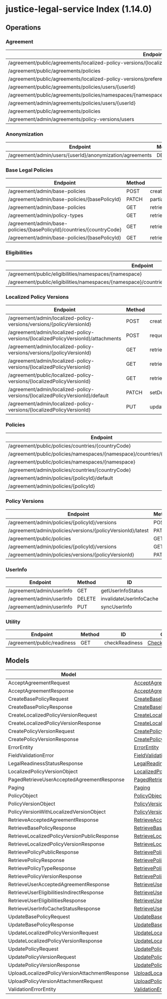 # justice-legal-service Index (1.14.0)


## Operations

### Agreement
| Endpoint | Method | ID | Class | Wrapper |
|---|---|---|---|---|
| /agreement/public/agreements/localized-policy-versions/{localizedPolicyVersionId} | POST | acceptVersionedPolicy | [AcceptVersionedPolicy](../accelbyte_py_sdk/api/legal/operations/agreement/accept_versioned_policy.py) | [accept_versioned_policy](../accelbyte_py_sdk/api/legal/wrappers/_agreement.py) |
| /agreement/public/agreements/policies | POST | bulkAcceptVersionedPolicy | [BulkAcceptVersionedPolicy](../accelbyte_py_sdk/api/legal/operations/agreement/bulk_accept_versioned_policy.py) | [bulk_accept_versioned_policy](../accelbyte_py_sdk/api/legal/wrappers/_agreement.py) |
| /agreement/public/agreements/localized-policy-versions/preferences | PATCH | changePreferenceConsent | [ChangePreferenceConsent](../accelbyte_py_sdk/api/legal/operations/agreement/change_preference_consent.py) | [change_preference_consent](../accelbyte_py_sdk/api/legal/wrappers/_agreement.py) |
| /agreement/public/agreements/policies/users/{userId} | POST | indirectBulkAcceptVersionedPolicy | [IndirectBulkAcceptVersionedPolicy](../accelbyte_py_sdk/api/legal/operations/agreement/indirect_bulk_accept_versioned_policy.py) | [indirect_bulk_accept_versioned_policy](../accelbyte_py_sdk/api/legal/wrappers/_agreement.py) |
| /agreement/public/agreements/policies/namespaces/{namespace}/countries/{countryCode}/clients/{clientId}/users/{userId} | POST | indirectBulkAcceptVersionedPolicyV2 | [IndirectBulkAcceptVersionedPolicyV2](../accelbyte_py_sdk/api/legal/operations/agreement/indirect_bulk_accept_versioned_policy_v2.py) | [indirect_bulk_accept_versioned_policy_v2](../accelbyte_py_sdk/api/legal/wrappers/_agreement.py) |
| /agreement/admin/agreements/policies/users/{userId} | GET | retrieveAcceptedAgreements | [RetrieveAcceptedAgreements](../accelbyte_py_sdk/api/legal/operations/agreement/retrieve_accepted_agreements.py) | [retrieve_accepted_agreements](../accelbyte_py_sdk/api/legal/wrappers/_agreement.py) |
| /agreement/public/agreements/policies | GET | retrieveAgreementsPublic | [RetrieveAgreementsPublic](../accelbyte_py_sdk/api/legal/operations/agreement/retrieve_agreements_public.py) | [retrieve_agreements_public](../accelbyte_py_sdk/api/legal/wrappers/_agreement.py) |
| /agreement/admin/agreements/policy-versions/users | GET | retrieveAllUsersByPolicyVersion | [RetrieveAllUsersByPolicyVersion](../accelbyte_py_sdk/api/legal/operations/agreement/retrieve_all_users_by_policy_version.py) | [retrieve_all_users_by_policy_version](../accelbyte_py_sdk/api/legal/wrappers/_agreement.py) |

### Anonymization
| Endpoint | Method | ID | Class | Wrapper |
|---|---|---|---|---|
| /agreement/admin/users/{userId}/anonymization/agreements | DELETE | anonymizeUserAgreement | [AnonymizeUserAgreement](../accelbyte_py_sdk/api/legal/operations/anonymization/anonymize_user_agreement.py) | [anonymize_user_agreement](../accelbyte_py_sdk/api/legal/wrappers/_anonymization.py) |

### Base Legal Policies
| Endpoint | Method | ID | Class | Wrapper |
|---|---|---|---|---|
| /agreement/admin/base-policies | POST | createPolicy | [CreatePolicy](../accelbyte_py_sdk/api/legal/operations/base_legal_policies/create_policy.py) | [create_policy](../accelbyte_py_sdk/api/legal/wrappers/_base_legal_policies.py) |
| /agreement/admin/base-policies/{basePolicyId} | PATCH | partialUpdatePolicy | [PartialUpdatePolicy](../accelbyte_py_sdk/api/legal/operations/base_legal_policies/partial_update_policy.py) | [partial_update_policy](../accelbyte_py_sdk/api/legal/wrappers/_base_legal_policies.py) |
| /agreement/admin/base-policies | GET | retrieveAllLegalPolicies | [RetrieveAllLegalPolicies](../accelbyte_py_sdk/api/legal/operations/base_legal_policies/retrieve_all_legal_policies.py) | [retrieve_all_legal_policies](../accelbyte_py_sdk/api/legal/wrappers/_base_legal_policies.py) |
| /agreement/admin/policy-types | GET | retrieveAllPolicyTypes | [RetrieveAllPolicyTypes](../accelbyte_py_sdk/api/legal/operations/base_legal_policies/retrieve_all_policy_types.py) | [retrieve_all_policy_types](../accelbyte_py_sdk/api/legal/wrappers/_base_legal_policies.py) |
| /agreement/admin/base-policies/{basePolicyId}/countries/{countryCode} | GET | retrievePolicyCountry | [RetrievePolicyCountry](../accelbyte_py_sdk/api/legal/operations/base_legal_policies/retrieve_policy_country.py) | [retrieve_policy_country](../accelbyte_py_sdk/api/legal/wrappers/_base_legal_policies.py) |
| /agreement/admin/base-policies/{basePolicyId} | GET | retrieveSinglePolicy | [RetrieveSinglePolicy](../accelbyte_py_sdk/api/legal/operations/base_legal_policies/retrieve_single_policy.py) | [retrieve_single_policy](../accelbyte_py_sdk/api/legal/wrappers/_base_legal_policies.py) |

### Eligibilities
| Endpoint | Method | ID | Class | Wrapper |
|---|---|---|---|---|
| /agreement/public/eligibilities/namespaces/{namespace} | GET | retrieveEligibilitiesPublic | [RetrieveEligibilitiesPublic](../accelbyte_py_sdk/api/legal/operations/eligibilities/retrieve_eligibilities_public.py) | [retrieve_eligibilities_public](../accelbyte_py_sdk/api/legal/wrappers/_eligibilities.py) |
| /agreement/public/eligibilities/namespaces/{namespace}/countries/{countryCode}/clients/{clientId}/users/{userId} | GET | retrieveEligibilitiesPublicIndirect | [RetrieveEligibilitiesPublicIndirect](../accelbyte_py_sdk/api/legal/operations/eligibilities/retrieve_eligibilities_public_indirect.py) | [retrieve_eligibilities_public_indirect](../accelbyte_py_sdk/api/legal/wrappers/_eligibilities.py) |

### Localized Policy Versions
| Endpoint | Method | ID | Class | Wrapper |
|---|---|---|---|---|
| /agreement/admin/localized-policy-versions/versions/{policyVersionId} | POST | createLocalizedPolicyVersion | [CreateLocalizedPolicyVersion](../accelbyte_py_sdk/api/legal/operations/localized_policy_versions/create_localized_policy_version.py) | [create_localized_policy_version](../accelbyte_py_sdk/api/legal/wrappers/_localized_policy_versions.py) |
| /agreement/admin/localized-policy-versions/{localizedPolicyVersionId}/attachments | POST | requestPresignedURL | [RequestPresignedURL](../accelbyte_py_sdk/api/legal/operations/localized_policy_versions/request_presigned_url.py) | [request_presigned_url](../accelbyte_py_sdk/api/legal/wrappers/_localized_policy_versions.py) |
| /agreement/admin/localized-policy-versions/versions/{policyVersionId} | GET | retrieveLocalizedPolicyVersions | [RetrieveLocalizedPolicyVersions](../accelbyte_py_sdk/api/legal/operations/localized_policy_versions/retrieve_localized_policy_versions.py) | [retrieve_localized_policy_versions](../accelbyte_py_sdk/api/legal/wrappers/_localized_policy_versions.py) |
| /agreement/admin/localized-policy-versions/{localizedPolicyVersionId} | GET | retrieveSingleLocalizedPolicyVersion | [RetrieveSingleLocalizedPolicyVersion](../accelbyte_py_sdk/api/legal/operations/localized_policy_versions/retrieve_single_localized_policy_version.py) | [retrieve_single_localized_policy_version](../accelbyte_py_sdk/api/legal/wrappers/_localized_policy_versions.py) |
| /agreement/public/localized-policy-versions/{localizedPolicyVersionId} | GET | retrieveSingleLocalizedPolicyVersion_1 | [RetrieveSingleLocalizedPolicyVersion1](../accelbyte_py_sdk/api/legal/operations/localized_policy_versions/retrieve_single_localized_policy_version_1.py) | [retrieve_single_localized_policy_version_1](../accelbyte_py_sdk/api/legal/wrappers/_localized_policy_versions.py) |
| /agreement/admin/localized-policy-versions/{localizedPolicyVersionId}/default | PATCH | setDefaultPolicy | [SetDefaultPolicy](../accelbyte_py_sdk/api/legal/operations/localized_policy_versions/set_default_policy.py) | [set_default_policy](../accelbyte_py_sdk/api/legal/wrappers/_localized_policy_versions.py) |
| /agreement/admin/localized-policy-versions/{localizedPolicyVersionId} | PUT | updateLocalizedPolicyVersion | [UpdateLocalizedPolicyVersion](../accelbyte_py_sdk/api/legal/operations/localized_policy_versions/update_localized_policy_version.py) | [update_localized_policy_version](../accelbyte_py_sdk/api/legal/wrappers/_localized_policy_versions.py) |

### Policies
| Endpoint | Method | ID | Class | Wrapper |
|---|---|---|---|---|
| /agreement/public/policies/countries/{countryCode} | GET | retrieveLatestPolicies | [RetrieveLatestPolicies](../accelbyte_py_sdk/api/legal/operations/policies/retrieve_latest_policies.py) | [retrieve_latest_policies](../accelbyte_py_sdk/api/legal/wrappers/_policies.py) |
| /agreement/public/policies/namespaces/{namespace}/countries/{countryCode} | GET | retrieveLatestPoliciesByNamespaceAndCountryPublic | [RetrieveLatestPoliciesByNamespaceAndCountryPublic](../accelbyte_py_sdk/api/legal/operations/policies/retrieve_latest_policies_by_namespace_and_country_public.py) | [retrieve_latest_policies_by_namespace_and_country_public](../accelbyte_py_sdk/api/legal/wrappers/_policies.py) |
| /agreement/public/policies/namespaces/{namespace} | GET | retrieveLatestPoliciesPublic | [RetrieveLatestPoliciesPublic](../accelbyte_py_sdk/api/legal/operations/policies/retrieve_latest_policies_public.py) | [retrieve_latest_policies_public](../accelbyte_py_sdk/api/legal/wrappers/_policies.py) |
| /agreement/admin/policies/countries/{countryCode} | GET | retrievePolicies | [RetrievePolicies](../accelbyte_py_sdk/api/legal/operations/policies/retrieve_policies.py) | [retrieve_policies](../accelbyte_py_sdk/api/legal/wrappers/_policies.py) |
| /agreement/admin/policies/{policyId}/default | PATCH | setDefaultPolicy_1 | [SetDefaultPolicy1](../accelbyte_py_sdk/api/legal/operations/policies/set_default_policy_1.py) | [set_default_policy_1](../accelbyte_py_sdk/api/legal/wrappers/_policies.py) |
| /agreement/admin/policies/{policyId} | PATCH | updatePolicy | [UpdatePolicy](../accelbyte_py_sdk/api/legal/operations/policies/update_policy.py) | [update_policy](../accelbyte_py_sdk/api/legal/wrappers/_policies.py) |

### Policy Versions
| Endpoint | Method | ID | Class | Wrapper |
|---|---|---|---|---|
| /agreement/admin/policies/{policyId}/versions | POST | createPolicyVersion | [CreatePolicyVersion](../accelbyte_py_sdk/api/legal/operations/policy_versions/create_policy_version.py) | [create_policy_version](../accelbyte_py_sdk/api/legal/wrappers/_policy_versions.py) |
| /agreement/admin/policies/versions/{policyVersionId}/latest | PATCH | publishPolicyVersion | [PublishPolicyVersion](../accelbyte_py_sdk/api/legal/operations/policy_versions/publish_policy_version.py) | [publish_policy_version](../accelbyte_py_sdk/api/legal/wrappers/_policy_versions.py) |
| /agreement/public/policies | GET | retrievePolicyVersions | [RetrievePolicyVersions](../accelbyte_py_sdk/api/legal/operations/policy_versions/retrieve_policy_versions.py) | [retrieve_policy_versions](../accelbyte_py_sdk/api/legal/wrappers/_policy_versions.py) |
| /agreement/admin/policies/{policyId}/versions | GET | retrieveSinglePolicyVersion | [RetrieveSinglePolicyVersion](../accelbyte_py_sdk/api/legal/operations/policy_versions/retrieve_single_policy_version.py) | [retrieve_single_policy_version](../accelbyte_py_sdk/api/legal/wrappers/_policy_versions.py) |
| /agreement/admin/policies/versions/{policyVersionId} | PATCH | updatePolicyVersion | [UpdatePolicyVersion](../accelbyte_py_sdk/api/legal/operations/policy_versions/update_policy_version.py) | [update_policy_version](../accelbyte_py_sdk/api/legal/wrappers/_policy_versions.py) |

### UserInfo
| Endpoint | Method | ID | Class | Wrapper |
|---|---|---|---|---|
| /agreement/admin/userInfo | GET | getUserInfoStatus | [GetUserInfoStatus](../accelbyte_py_sdk/api/legal/operations/user_info/get_user_info_status.py) | [get_user_info_status](../accelbyte_py_sdk/api/legal/wrappers/_user_info.py) |
| /agreement/admin/userInfo | DELETE | invalidateUserInfoCache | [InvalidateUserInfoCache](../accelbyte_py_sdk/api/legal/operations/user_info/invalidate_user_info_cache.py) | [invalidate_user_info_cache](../accelbyte_py_sdk/api/legal/wrappers/_user_info.py) |
| /agreement/admin/userInfo | PUT | syncUserInfo | [SyncUserInfo](../accelbyte_py_sdk/api/legal/operations/user_info/sync_user_info.py) | [sync_user_info](../accelbyte_py_sdk/api/legal/wrappers/_user_info.py) |

### Utility
| Endpoint | Method | ID | Class | Wrapper |
|---|---|---|---|---|
| /agreement/public/readiness | GET | checkReadiness | [CheckReadiness](../accelbyte_py_sdk/api/legal/operations/utility/check_readiness.py) | [check_readiness](../accelbyte_py_sdk/api/legal/wrappers/_utility.py) |


## Models
| Model | Class |
|---|---|
| AcceptAgreementRequest | [AcceptAgreementRequest](../accelbyte_py_sdk/api/legal/models/accept_agreement_request.py) |
| AcceptAgreementResponse | [AcceptAgreementResponse](../accelbyte_py_sdk/api/legal/models/accept_agreement_response.py) |
| CreateBasePolicyRequest | [CreateBasePolicyRequest](../accelbyte_py_sdk/api/legal/models/create_base_policy_request.py) |
| CreateBasePolicyResponse | [CreateBasePolicyResponse](../accelbyte_py_sdk/api/legal/models/create_base_policy_response.py) |
| CreateLocalizedPolicyVersionRequest | [CreateLocalizedPolicyVersionRequest](../accelbyte_py_sdk/api/legal/models/create_localized_policy_version_request.py) |
| CreateLocalizedPolicyVersionResponse | [CreateLocalizedPolicyVersionResponse](../accelbyte_py_sdk/api/legal/models/create_localized_policy_version_response.py) |
| CreatePolicyVersionRequest | [CreatePolicyVersionRequest](../accelbyte_py_sdk/api/legal/models/create_policy_version_request.py) |
| CreatePolicyVersionResponse | [CreatePolicyVersionResponse](../accelbyte_py_sdk/api/legal/models/create_policy_version_response.py) |
| ErrorEntity | [ErrorEntity](../accelbyte_py_sdk/api/legal/models/error_entity.py) |
| FieldValidationError | [FieldValidationError](../accelbyte_py_sdk/api/legal/models/field_validation_error.py) |
| LegalReadinessStatusResponse | [LegalReadinessStatusResponse](../accelbyte_py_sdk/api/legal/models/legal_readiness_status_response.py) |
| LocalizedPolicyVersionObject | [LocalizedPolicyVersionObject](../accelbyte_py_sdk/api/legal/models/localized_policy_version_object.py) |
| PagedRetrieveUserAcceptedAgreementResponse | [PagedRetrieveUserAcceptedAgreementResponse](../accelbyte_py_sdk/api/legal/models/paged_retrieve_user_accepted_agreement_response.py) |
| Paging | [Paging](../accelbyte_py_sdk/api/legal/models/paging.py) |
| PolicyObject | [PolicyObject](../accelbyte_py_sdk/api/legal/models/policy_object.py) |
| PolicyVersionObject | [PolicyVersionObject](../accelbyte_py_sdk/api/legal/models/policy_version_object.py) |
| PolicyVersionWithLocalizedVersionObject | [PolicyVersionWithLocalizedVersionObject](../accelbyte_py_sdk/api/legal/models/policy_version_with_localized_version_object.py) |
| RetrieveAcceptedAgreementResponse | [RetrieveAcceptedAgreementResponse](../accelbyte_py_sdk/api/legal/models/retrieve_accepted_agreement_response.py) |
| RetrieveBasePolicyResponse | [RetrieveBasePolicyResponse](../accelbyte_py_sdk/api/legal/models/retrieve_base_policy_response.py) |
| RetrieveLocalizedPolicyVersionPublicResponse | [RetrieveLocalizedPolicyVersionPublicResponse](../accelbyte_py_sdk/api/legal/models/retrieve_localized_policy_version_public_response.py) |
| RetrieveLocalizedPolicyVersionResponse | [RetrieveLocalizedPolicyVersionResponse](../accelbyte_py_sdk/api/legal/models/retrieve_localized_policy_version_response.py) |
| RetrievePolicyPublicResponse | [RetrievePolicyPublicResponse](../accelbyte_py_sdk/api/legal/models/retrieve_policy_public_response.py) |
| RetrievePolicyResponse | [RetrievePolicyResponse](../accelbyte_py_sdk/api/legal/models/retrieve_policy_response.py) |
| RetrievePolicyTypeResponse | [RetrievePolicyTypeResponse](../accelbyte_py_sdk/api/legal/models/retrieve_policy_type_response.py) |
| RetrievePolicyVersionResponse | [RetrievePolicyVersionResponse](../accelbyte_py_sdk/api/legal/models/retrieve_policy_version_response.py) |
| RetrieveUserAcceptedAgreementResponse | [RetrieveUserAcceptedAgreementResponse](../accelbyte_py_sdk/api/legal/models/retrieve_user_accepted_agreement_response.py) |
| RetrieveUserEligibilitiesIndirectResponse | [RetrieveUserEligibilitiesIndirectResponse](../accelbyte_py_sdk/api/legal/models/retrieve_user_eligibilities_indirect_response.py) |
| RetrieveUserEligibilitiesResponse | [RetrieveUserEligibilitiesResponse](../accelbyte_py_sdk/api/legal/models/retrieve_user_eligibilities_response.py) |
| RetrieveUserInfoCacheStatusResponse | [RetrieveUserInfoCacheStatusResponse](../accelbyte_py_sdk/api/legal/models/retrieve_user_info_cache_status_response.py) |
| UpdateBasePolicyRequest | [UpdateBasePolicyRequest](../accelbyte_py_sdk/api/legal/models/update_base_policy_request.py) |
| UpdateBasePolicyResponse | [UpdateBasePolicyResponse](../accelbyte_py_sdk/api/legal/models/update_base_policy_response.py) |
| UpdateLocalizedPolicyVersionRequest | [UpdateLocalizedPolicyVersionRequest](../accelbyte_py_sdk/api/legal/models/update_localized_policy_version_request.py) |
| UpdateLocalizedPolicyVersionResponse | [UpdateLocalizedPolicyVersionResponse](../accelbyte_py_sdk/api/legal/models/update_localized_policy_version_response.py) |
| UpdatePolicyRequest | [UpdatePolicyRequest](../accelbyte_py_sdk/api/legal/models/update_policy_request.py) |
| UpdatePolicyVersionRequest | [UpdatePolicyVersionRequest](../accelbyte_py_sdk/api/legal/models/update_policy_version_request.py) |
| UpdatePolicyVersionResponse | [UpdatePolicyVersionResponse](../accelbyte_py_sdk/api/legal/models/update_policy_version_response.py) |
| UploadLocalizedPolicyVersionAttachmentResponse | [UploadLocalizedPolicyVersionAttachmentResponse](../accelbyte_py_sdk/api/legal/models/upload_localized_policy_version_attachment_response.py) |
| UploadPolicyVersionAttachmentRequest | [UploadPolicyVersionAttachmentRequest](../accelbyte_py_sdk/api/legal/models/upload_policy_version_attachment_request.py) |
| ValidationErrorEntity | [ValidationErrorEntity](../accelbyte_py_sdk/api/legal/models/validation_error_entity.py) |
